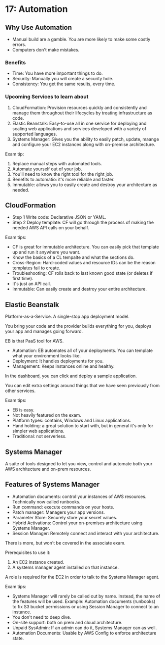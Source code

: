 # 17: Automation

## Why Use Automation

- Manual build are a gamble. You are more likely to make some costly errors.
- Computers don't make mistakes.

### Benefits

- Time: You have more important things to do.
- Security: Manually you will create a security hole.
- Consistency: You get the same results, every time.

### Upcoming Services to learn about

1. CloudFormation: Provision resources quickly and consistently and manage them throughout their lifecycles by treating infrastructure as code.
2. Elastic Beanstalk: Easy-to-use all in one service for deploying and scaling web applications and services developed with a variety of supported languages.
3. Systems Manager: Gives you the ability to easily patch, update, maange and configure your EC2 instances along with on-premise architecture.

Exam tip:

1. Replace manual steps with automated tools.
2. Automate yourself out of your job.
3. You'll need to know the right tool for the right job.
4. Benefits to automatio: it's more reliable and faster.
5. Immutable: allows you to easily create and destroy your architecture as needed.

## CloudFormation

- Step 1 Write code: Declarative JSON or YAML.
- Step 2 Deploy template: CF will go through the process of making the needed AWS API calls on your behalf.

Exam tips:

- CF is great for immutable architecture. You can easily pick that template up and run it anywhere you want.
- Know the basics of a CL tempalte and what the sections do.
- Cross-Region: Hard-coded values and resource IDs can be the reason templates fail to create.
- Troubleshooting: CF rolls back to last known good state (or deletes if first time).
- It's just an API call.
- Immutable: Can easily create and destroy your entire architecture.

## Elastic Beanstalk

Platform-as-a-Service. A single-stop app deployment model.

You bring your code and the provider builds everything for you, deploys your app and manages going forward.

EB is that PaaS tool for AWS.

- Automation: EB automates all of your deployments. You can template what your environment looks like.
- Deployment: It handles deployments for you.
- Management: Keeps instances online and healthy.

In the dashboard, you can click and deploy a sample application.

You can edit extra settings around things that we have seen previously from other services.

Exam tips:

- EB is easy.
- Not heavily featured on the exam.
- Platform types: contains, Windows and Linux applications.
- Hand holding: a great solution to start with, but in general it's only for simpler web applications.
- Traditional: not serverless.

## Systems Manager

A suite of tools designed to let you view, control and automate both your AWS architecture and on-prem resources.

## Features of Systems Manager

- Automation documents: control your instances of AWS resources. Technically now called runbooks.
- Run command: execute commands on your hosts.
- Patch manager: Managers your app versions.
- Parameter Store: Securely store your secret values.
- Hybrid Activations: Control your on-premises architecture using Systems Manager.
- Session Manager: Remotely connect and interact with your architecture.

There is more, but won't be covered in the associate exam.

Prerequisites to use it:

1. An EC2 instance created.
2. A systems manager agent installed on that instance.

A role is required for the EC2 in order to talk to the Systems Manager agent.

Exam tips:

- Systems Manager will rarely be called out by name. Instead, the name of the features will be used. Example: Automation documents (runbooks) to fix S3 bucket permissions or using Session Manager to connect to an instance.
- You don't need to deep dive.
- On-site support: both on prem and cloud architecture.
- Unpaid SysAdmin: If an admin can do it, Systems Manager can as well.
- Automation Documents: Usable by AWS Config to enforce architecture state.
